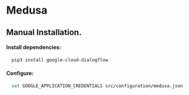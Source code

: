 # Medusa


## Manual Installation.
#### Install dependencies:
```sh
  pip3 install google-cloud-dialogflow
```

#### Configure:
```sh
  set GOOGLE_APPLICATION_CREDENTIALS src/configuration/medusa.json
```
